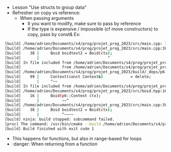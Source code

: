- Lesson "Use structs to group data"
- Refresher on copy vs reference:
  - When passing arguments
    - It you want to modify, make sure to pass by reference
    - If the type is expensive / impossible (cf move constructors) to copy, pass by const&
      Ex: 
```bash
[build] /home/adrien/Documents/s4/prog/projet_prog_2023/src/main.cpp: In function ‘int main(int, char**)’:
[build] /home/adrien/Documents/s4/prog/projet_prog_2023/src/main.cpp:38:30: error: use of deleted function ‘p6::Context::Context(const p6::Context&)’
[build]    38 |     Boid boidtest2 = Boid(ctx);
[build]       |                              ^
[build] In file included from /home/adrien/Documents/s4/prog/projet_prog_2023/build/_deps/p6-src/include/p6/p6.h:6,
[build]                  from /home/adrien/Documents/s4/prog/projet_prog_2023/src/main.cpp:4:
[build] /home/adrien/Documents/s4/prog/projet_prog_2023/build/_deps/p6-src/include/p6/../../src/Context.h:99:5: note: declared here
[build]    99 |     Context(const Context&)            = delete;
[build]       |     ^~~
[build] In file included from /home/adrien/Documents/s4/prog/projet_prog_2023/src/main.cpp:6:
[build] /home/adrien/Documents/s4/prog/projet_prog_2023/src/boid.hpp:16:22: note:   initializing argument 1 of ‘Boid::Boid(p6::Context)’
[build]    16 |     Boid(p6::Context ctx);
[build]       |          ~~^
[build] /home/adrien/Documents/s4/prog/projet_prog_2023/src/main.cpp:38:10: warning: unused variable ‘boidtest2’ [-Wunused-variable]
[build]    38 |     Boid boidtest2 = Boid(ctx);
[build]       |          ^~~~~
[build] ninja: build stopped: subcommand failed.
[proc] The command: /usr/bin/cmake --build /home/adrien/Documents/s4/prog/projet_prog_2023/build --config Debug --target Simple-p6-Setup -- exited with code: 1
[build] Build finished with exit code 1
```
  - This happens for functions, but also in range-based for loops
  - :danger: When returning from a function